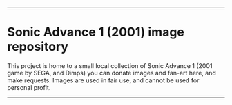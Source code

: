 
***

# Sonic Advance 1 (2001) image repository

This project is home to a small local collection of Sonic Advance 1 (2001 game by SEGA, and Dimps) you can donate images and fan-art here, and make requests. Images are used in fair use, and cannot be used for personal profit.

***
